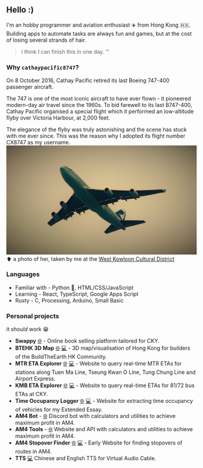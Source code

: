 ## Hello :)

I'm an hobby programmer and aviation enthusiast ✈️ from Hong Kong 
🇭🇰. Building apps to automate tasks are always fun and games, but at the cost of losing several strands of hair.

> I think I can finish this in one day. ™

### Why `cathaypacific8747`?

On 8 October 2016, Cathay Pacific retired its last Boeing 747-400 passenger aircraft.

The 747 is one of the most iconic aircraft to have ever flown - it pioneered modern-day air travel since the 1960s. To bid farewell to its last B747-400, Cathay Pacific organised a special flight which it performed an low-altitude flyby over Victoria Harbour, at 2,000 feet.

The elegance of the flyby was truly astonishing and the scene has stuck with me ever since. This was the reason why I adopted its flight number CX8747 as my username.
![image of CX8747](image.jpg)
⬆️ a photo of her, taken by me at the [West Kowloon Cultural District](https://www.google.com/maps/place/22.299821642298747,114.15444380148747)

### Languages
- Familiar with - Python 🐍, HTML/CSS/JavaScript 
- Learning - React, TypeScript, Google Apps Script
- Rusty - C, Processing, Arduino, Small Basic

### Personal projects
it *should* work 😁
* **Swappy** [🌐](https://swappyapp.me) - Online book selling platform tailored for CKY.
* **BTEHK 3D Map** [🌐](https://cathaypacific8747.github.io/btehk-3dmap/main.html) [💻](https://github.com/cathaypacific8747/btehk-3dmap) - 3D map/visualisation of Hong Kong for builders of the BuildTheEarth HK Community.
* **MTR ETA Explorer** [🌐](https://cathaypacific8747.github.io/mtr/) [💻](https://github.com/cathaypacific8747/mtr) - Website to query real-time MTR ETAs for stations along Tuen Ma Line, Tseung Kwan O Line, Tung Chung Line and Airport Express.
* **KMB ETA Explorer** [🌐](https://cathaypacific8747.github.io/cky-bus/) [💻](https://github.com/cathaypacific8747/cky-bus) - Website to query real-time ETAs for 81/72 bus ETAs at CKY.
* **Time Occupancy Logger** [🌐](https://cathaypacific8747.github.io/occupancy-logger/) [💻](https://github.com/cathaypacific8747/occupancy-logger) - Website for extracting time occupancy of vehicles for my Extended Essay.
* **AM4 Bot** - [🌐](https://discord.gg/4tVQHtf) Discord bot with calculators and utilities to achieve maximum profit in AM4.
* **AM4 Tools** - [🌐](https://am4tools.com) Website and API with calculators and utilities to achieve maximum profit in AM4.
* **AM4 Stopover Finder** [🌐](https://cathaypacific8747.github.io/am4stopoverfinder/hello.html) [💻](https://github.com/cathaypacific8747/am4stopoverfinder) - Early Website for finding stopovers of routes in AM4.
* **TTS** [💻](https://github.com/cathaypacific8747/tts) Chinese and English TTS for Virtual Audio Cable.
